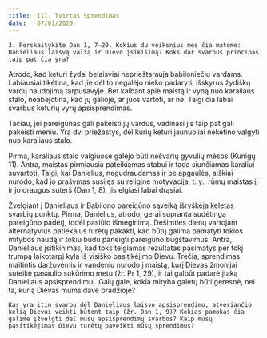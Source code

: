 ```yaml
---
title:  III. Tvirtas sprendimas
date:   07/01/2020
---
```


`3. Perskaitykite Dan 1, 7–20. Kokius du veiksnius mes čia matome: Danieliaus laisvą valią ir Dievo įsikišimą? Koks dar svarbus principas taip pat čia yra?`
														
Atrodo, kad keturi žydai belaisviai neprieštarauja babiloniečių vardams. Labiausiai tikėtina, kad jie dėl to negalėjo nieko padaryti, išskyrus žydiškų vardų naudojimą tarpusavyje. Bet kalbant apie maistą ir vyną nuo karaliaus stalo, neabejotina, kad jų galioje, ar juos vartoti, ar ne. Taigi čia labai svarbus keturių vyrų apsisprendimas.

Tačiau, jei pareigūnas gali pakeisti jų vardus, vadinasi jis taip pat gali pakeisti meniu. Yra dvi priežastys, dėl kurių keturi jaunuoliai neketino valgyti nuo karaliaus stalo.

Pirma, karaliaus stalo valgiuose galėjo būti nešvarių gyvulių mėsos (Kunigų 11). Antra, maistas pirmiausia pateikiamas stabui ir tada siunčiamas karaliui suvartoti. Taigi, kai Danielius, negudraudamas ir be apgaulės, aiškiai nurodo, kad jo prašymas susijęs su religine motyvacija, t. y., rūmų maistas jį ir jo draugus suterš (Dan 1, 8), jis elgiasi labai drąsiai.

Žvelgiant į Danieliaus ir Babilono pareigūno sąveiką išryškėja keletas svarbių punktų. Pirma, Danielius, atrodo, gerai supranta sudėtingą pareigūno padėtį, todėl pasiūlo išmėginimą. Dešimties dienų vartojant alternatyvius patiekalus turėtų pakakti, kad būtų galima pamatyti tokios mitybos naudą ir tokiu būdu paneigti pareigūno būgštavimus. Antra, Danieliaus įsitikinimas, kad toks teigiamas rezultatas pasimatys per tokį trumpą laikotarpį kyla iš visiško pasitikėjimo Dievu. Trečia, sprendimas maitintis daržovėmis ir vandeniu nurodo į maistą, kurį Dievas žmonijai suteikė pasaulio sukūrimo metu (žr. Pr 1, 29), ir tai galbūt padarė įtaką Danieliaus apsisprendimui. Galų gale, kokia mityba galėtų būti geresnė, nei ta, kurią Dievas mums davė pradžioje?

`Kas yra itin svarbu dėl Danieliaus laisvo apsisprendimo, atveriančio kelią Dievui veikti būtent taip (žr. Dan 1, 9)? Kokias pamokas čia galime įžvelgti dėl mūsų apsisprendimų svarbos? Kaip mūsų pasitikėjimas Dievu turėtų paveikti mūsų sprendimus?`
